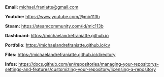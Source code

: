 ﻿  
**Email:** michael.franiatte@gmail.com  
  
**Youtube:** https://www.youtube.com/@mic113b  
  
**Steam:** https://steamcommunity.com/id/mic113b  
  
**Dashboard:** https://michaelandrefraniatte.github.io  
  
**Portfolio:** https://michaelandrefraniatte.github.io/cv  
  
**Files:** https://michaelandrefraniatte.github.io/directory  
  
**Infos:** https://docs.github.com/en/repositories/managing-your-repositorys-settings-and-features/customizing-your-repository/licensing-a-repository  
  